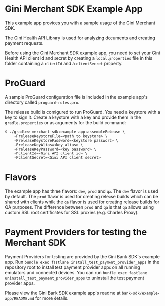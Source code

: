 Gini Merchant SDK Example App
=========================

This example app provides you with a sample usage of the Gini Merchant SDK.

The Gini Health API Library is used for analyzing documents and creating payment requests.

Before using the Gini Merchant SDK example app, you need to set your Gini Health API client id and secret by creating a
`local.properties` file in this folder containing a `clientId` and a `clientSecret` property.

ProGuard 
========
 
A sample ProGuard configuration file is included in the example app's directory called `proguard-rules.pro`. 
 
The release build is configured to run ProGuard. You need a keystore with a key to sign it. Create a keystore with a key and provide them in
the `gradle.properties` or as arguments for the build command:

``` 
$ ./gradlew merchant-sdk:example-app:assembleRelease \ 
    -PreleaseKeystoreFile=<path to keystore> \ 
    -PreleaseKeystorePassword=<keystore password> \ 
    -PreleaseKeyAlias=<key alias> \ 
    -PreleaseKeyPassword=<key password> \
    -PclientId=<Gini API client id> \
    -PclientSecret=<Gini API client secret>
``` 

Flavors
=======

The example app has three flavors: `dev`, `prod` and `qa`. The `dev` flavor is used by default. The `prod` flavor
is used for creating release builds which can be shared with clients while the `qa` flavor is used for creating release builds
for QA purposes. The difference between `prod` and `qa` is that `qa` allows using custom SSL root certificates for
SSL proxies (e.g. Charles Proxy).

Payment Providers for testing the Merchant SDK
============================================

Payment Providers for testing are provided by the Gini Bank SDK's example app. Run `bundle exec fastlane install_test_payment_provider_apps` in the repository root to install test payment provider apps 
on all running emulators and connected devices. You can run `bundle exec fastlane uninstall_test_payment_provider_apps`
to uninstall the test payment provider apps.

Please view the Gini Bank SDK example app's readme at `bank-sdk/example-app/README.md` for more details.
